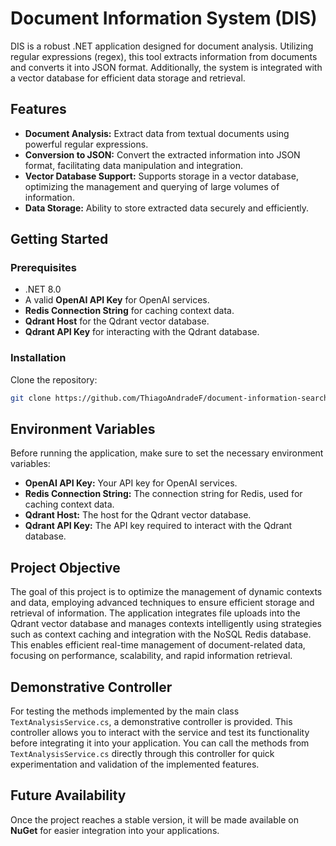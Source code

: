 # Document Information System (DIS)

DIS is a robust .NET application designed for document analysis. Utilizing regular expressions (regex), this tool extracts information from documents and converts it into JSON format. Additionally, the system is integrated with a vector database for efficient data storage and retrieval.

## Features

- **Document Analysis:** Extract data from textual documents using powerful regular expressions.
- **Conversion to JSON:** Convert the extracted information into JSON format, facilitating data manipulation and integration.
- **Vector Database Support:** Supports storage in a vector database, optimizing the management and querying of large volumes of information.
- **Data Storage:** Ability to store extracted data securely and efficiently.

## Getting Started

### Prerequisites

- .NET 8.0
- A valid **OpenAI API Key** for OpenAI services.
- **Redis Connection String** for caching context data.
- **Qdrant Host** for the Qdrant vector database.
- **Qdrant API Key** for interacting with the Qdrant database.

### Installation

Clone the repository:

```bash
git clone https://github.com/ThiagoAndradeF/document-information-searcher
```

## Environment Variables

Before running the application, make sure to set the necessary environment variables:

- **OpenAI API Key:** Your API key for OpenAI services.
- **Redis Connection String:** The connection string for Redis, used for caching context data.
- **Qdrant Host:** The host for the Qdrant vector database.
- **Qdrant API Key:** The API key required to interact with the Qdrant database.

## Project Objective

The goal of this project is to optimize the management of dynamic contexts and data, employing advanced techniques to ensure efficient storage and retrieval of information. The application integrates file uploads into the Qdrant vector database and manages contexts intelligently using strategies such as context caching and integration with the NoSQL Redis database. This enables efficient real-time management of document-related data, focusing on performance, scalability, and rapid information retrieval.

## Demonstrative Controller

For testing the methods implemented by the main class `TextAnalysisService.cs`, a demonstrative controller is provided. This controller allows you to interact with the service and test its functionality before integrating it into your application. You can call the methods from `TextAnalysisService.cs` directly through this controller for quick experimentation and validation of the implemented features.

## Future Availability

Once the project reaches a stable version, it will be made available on **NuGet** for easier integration into your applications.
